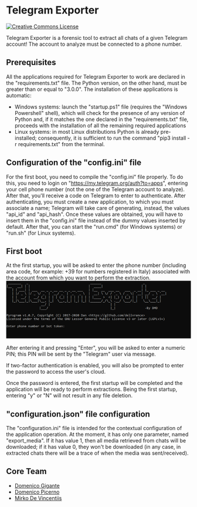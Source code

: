 # Telegram Exporter

[![Creative Commons License](https://licensebuttons.net/l/by-sa/4.0/88x31.png)](https://creativecommons.org/licenses/by-sa/4.0/ "CC BY-SA 4.0")

Telegram Exporter is a forensic tool to extract all chats of a given Telegram account!
The account to analyze must be connected to a phone number.

## Prerequisites
All the applications required for Telegram Exporter to work are declared in the "requirements.txt" file. 
The Python version, on the other hand, must be greater than or equal to "3.0.0".
The installation of these applications is automatic:
- Windows systems: launch the "startup.ps1" file (requires the "Windows Powershell" shell), which will check for the presence of any version of Python and, if it matches the one declared in the "requirements.txt" file, proceeds with the installation of all the remaining required applications
- Linux systems: in most Linux distributions Python is already pre-installed; consequently, it is sufficient to run the command "pip3 install -r requirements.txt" from the terminal.

## Configuration of the "config.ini" file
For the first boot, you need to compile the "config.ini" file properly.
To do this, you need to login on "https://my.telegram.org/auth?to=apps", entering your cell phone number (not the one of the Telegram account to analyze). 
After that, you'll receive a code on Telegram to enter to authenticate.
After authenticating, you must create a new application, to which you must associate a name; Telegram will take care of generating, instead, the values "api_id" and "api_hash".
Once these values are obtained, you will have to insert them in the "config.ini" file instead of the dummy values inserted by default.
After that, you can start the "run.cmd" (for Windows systems) or "run.sh" (for Linux systems).

## First boot
At the first startup, you will be asked to enter the phone number (including area code, for example: +39 for numbers registered in Italy) associated with the account from which you want to perform the extraction.
<img src="./documentation/images/enter_phone_number.png">
 
After entering it and pressing "Enter", you will be asked to enter a numeric PIN; this PIN will be sent by the "Telegram" user via message.
 
If two-factor authentication is enabled, you will also be prompted to enter the password to access the user's cloud.
 
Once the password is entered, the first startup will be completed and the application will be ready to perform extractions. Being the first startup, entering "y" or "N" will not result in any file deletion.

## "configuration.json" file configuration
The "configuration.ini" file is intended for the contextual configuration of the application operation.
At the moment, it has only one parameter, named "export_media". If it has value 1, then all media retrieved from chats will be downloaded; if it has value 0, they won't be downloaded (in any case, in extracted chats there will be a trace of when the media was sent/received).

## Core Team

- [Domenico Gigante](https://github.com/Domy976)
- [Domenico Picerno](https://github.com/Davaaam)
- [Mirko De Vincentiis](https://github.com/TheF3n1x)
